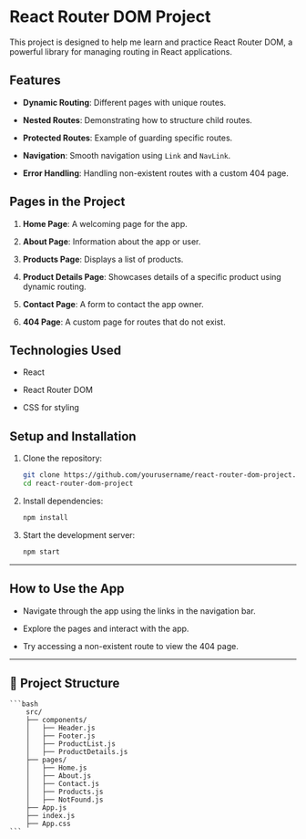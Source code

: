 # React Router DOM Project

This project is designed to help me learn and practice React Router DOM, a powerful library for managing routing in React applications.

## Features

- **Dynamic Routing**: Different pages with unique routes.

- **Nested Routes**: Demonstrating how to structure child routes.

- **Protected Routes**: Example of guarding specific routes.

- **Navigation**: Smooth navigation using `Link` and `NavLink`.

- **Error Handling**: Handling non-existent routes with a custom 404 page.

## Pages in the Project

1. **Home Page**: A welcoming page for the app.

2. **About Page**: Information about the app or user.

3. **Products Page**: Displays a list of products.

4. **Product Details Page**: Showcases details of a specific product using dynamic routing.

5. **Contact Page**: A form to contact the app owner.

6. **404 Page**: A custom page for routes that do not exist.

## Technologies Used

- React

- React Router DOM

- CSS for styling

## Setup and Installation

1. Clone the repository:

    ```bash
    git clone https://github.com/yourusername/react-router-dom-project.git
    cd react-router-dom-project
    ```

2. Install dependencies:

    ```bash
    npm install
    ```

3. Start the development server:

    ```bash
    npm start
    ```

---

## How to Use the App

- Navigate through the app using the links in the navigation bar.

- Explore the pages and interact with the app.

- Try accessing a non-existent route to view the 404 page.

---

## 📁 Project Structure

    ```bash
        src/
        ├── components/
        │   ├── Header.js
        │   ├── Footer.js
        │   ├── ProductList.js
        │   ├── ProductDetails.js
        ├── pages/
        │   ├── Home.js
        │   ├── About.js
        │   ├── Contact.js
        │   ├── Products.js
        │   ├── NotFound.js
        ├── App.js
        ├── index.js
        ├── App.css
    ```
